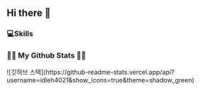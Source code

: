 ## Hi there 👋
<h3 align="left">💻Skills</h3>


<h3 align="left">👩‍💻 My Github Stats 👩‍💻</h3>
<div align="left">
![깃허브 스택](https://github-readme-stats.vercel.app/api?username=idleh4021&show_icons=true&theme=shadow_green)
</div>
<!--
**idleh4021/idleh4021** is a ✨ _special_ ✨ repository because its `README.md` (this file) appears on your GitHub profile.

Here are some ideas to get you started:

- 🔭 I’m currently working on ...
- 🌱 I’m currently learning ...
- 👯 I’m looking to collaborate on ...
- 🤔 I’m looking for help with ...
- 💬 Ask me about ...
- 📫 How to reach me: ...
- 😄 Pronouns: ...
- ⚡ Fun fact: ...
-->
